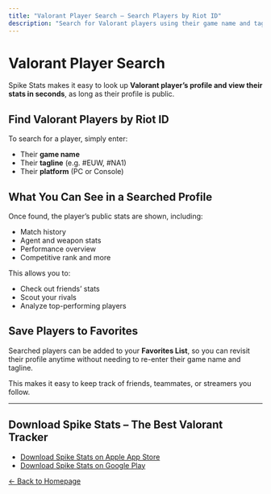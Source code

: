 ```yaml
---
title: "Valorant Player Search – Search Players by Riot ID"
description: "Search for Valorant players using their game name and tagline. View their stats, add them to favorites, and compare performance easily with Spike Stats."
---
```


# Valorant Player Search

Spike Stats makes it easy to look up **Valorant player’s profile and view their stats in seconds**, as long as their profile is public.

## Find Valorant Players by Riot ID

To search for a player, simply enter:
- Their **game name**
- Their **tagline** (e.g. #EUW, #NA1)
- Their **platform** (PC or Console)

## What You Can See in a Searched Profile

Once found, the player’s public stats are shown, including:
- Match history
- Agent and weapon stats
- Performance overview
- Competitive rank and more

This allows you to:
- Check out friends’ stats
- Scout your rivals
- Analyze top-performing players

## Save Players to Favorites

Searched players can be added to your **Favorites List**, so you can revisit their profile anytime without needing to re-enter their game name and tagline.

This makes it easy to keep track of friends, teammates, or streamers you follow.

---

## Download Spike Stats – The Best Valorant Tracker

- [Download Spike Stats on Apple App Store](https://apps.apple.com/us/app/spike-stats-for-valorant/id1541123839)  
- [Download Spike Stats on Google Play](https://play.google.com/store/apps/details?id=crocusgames.com.spikestats)

[← Back to Homepage](/)
